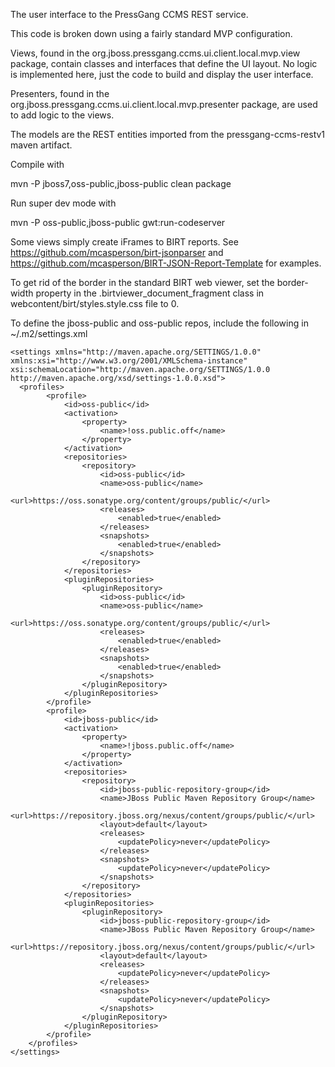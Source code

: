 The user interface to the PressGang CCMS REST service.

This code is broken down using a fairly standard MVP configuration.

Views, found in the org.jboss.pressgang.ccms.ui.client.local.mvp.view package, contain classes and interfaces that define the UI layout. No logic is implemented here, 
just the code to build and display the user interface.

Presenters, found in the org.jboss.pressgang.ccms.ui.client.local.mvp.presenter package, are used to add logic to the views.

The models are the REST entities imported from the pressgang-ccms-restv1 maven artifact.

Compile with

mvn -P jboss7,oss-public,jboss-public clean package

Run super dev mode with

mvn -P oss-public,jboss-public gwt:run-codeserver

Some views simply create iFrames to BIRT reports. See https://github.com/mcasperson/birt-jsonparser and https://github.com/mcasperson/BIRT-JSON-Report-Template for examples.

To get rid of the border in the standard BIRT web viewer, set the border-width property in the .birtviewer_document_fragment class in webcontent/birt/styles.style.css file to 0.

To define the jboss-public and oss-public repos, include the following in ~/.m2/settings.xml

	<settings xmlns="http://maven.apache.org/SETTINGS/1.0.0" xmlns:xsi="http://www.w3.org/2001/XMLSchema-instance" xsi:schemaLocation="http://maven.apache.org/SETTINGS/1.0.0 http://maven.apache.org/xsd/settings-1.0.0.xsd">
	  <profiles>
			<profile>
				<id>oss-public</id>
				<activation>
					<property>
						<name>!oss.public.off</name>
					</property>
				</activation>
				<repositories>
					<repository>
						<id>oss-public</id>
						<name>oss-public</name>
						<url>https://oss.sonatype.org/content/groups/public/</url>
						<releases>
							<enabled>true</enabled>
						</releases>
						<snapshots>
							<enabled>true</enabled>
						</snapshots>
					</repository>
				</repositories>
				<pluginRepositories>
					<pluginRepository>
						<id>oss-public</id>
						<name>oss-public</name>
						<url>https://oss.sonatype.org/content/groups/public/</url>
						<releases>
							<enabled>true</enabled>
						</releases>
						<snapshots>
							<enabled>true</enabled>
						</snapshots>
					</pluginRepository>
				</pluginRepositories>
			</profile>
			<profile>
				<id>jboss-public</id>
				<activation>
					<property>
						<name>!jboss.public.off</name>
					</property>
				</activation>
				<repositories>
					<repository>
						<id>jboss-public-repository-group</id>
						<name>JBoss Public Maven Repository Group</name>
						<url>https://repository.jboss.org/nexus/content/groups/public/</url>
						<layout>default</layout>
						<releases>
							<updatePolicy>never</updatePolicy>
						</releases>
						<snapshots>
							<updatePolicy>never</updatePolicy>
						</snapshots>
					</repository>
				</repositories>
				<pluginRepositories>
					<pluginRepository>
						<id>jboss-public-repository-group</id>
						<name>JBoss Public Maven Repository Group</name>
						<url>https://repository.jboss.org/nexus/content/groups/public/</url>
						<layout>default</layout>
						<releases>
							<updatePolicy>never</updatePolicy>
						</releases>
						<snapshots>
							<updatePolicy>never</updatePolicy>
						</snapshots>
					</pluginRepository>
				</pluginRepositories>
			</profile>
		</profiles>
	</settings>
